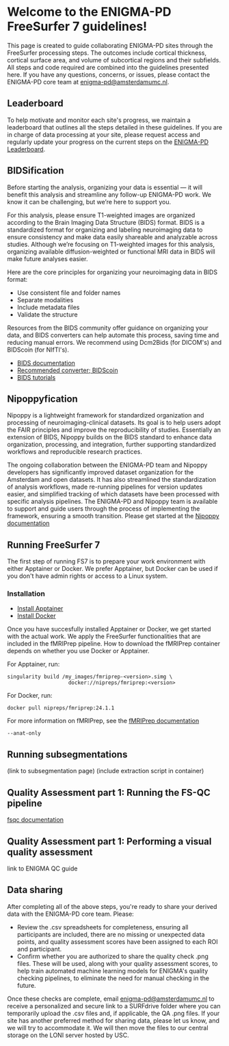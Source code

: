 # Welcome to the ENIGMA-PD FreeSurfer 7 guidelines!

This page is created to guide collaborating ENIGMA-PD sites through the FreeSurfer processing steps. The outcomes include cortical thickness, cortical surface area, and volume of subcortical regions and their subfields. All steps and code required are combined into the guidelines presented here. If you have any questions, concerns, or issues, please contact the ENIGMA-PD core team at enigma-pd@amsterdamumc.nl. 

## Leaderboard
To help motivate and monitor each site's progress, we maintain a leaderboard that outlines all the steps detailed in these guidelines. If you are in charge of data processing at your site, please request access and regularly update your progress on the current steps on the [ENIGMA-PD Leaderboard](https://docs.google.com/spreadsheets/d/13iGfh-97ZYnAyjT5egBDHmGhqXbsl1yo1A6QnPXQYbY/edit?usp=sharing).

## BIDSification
Before starting the analysis, organizing your data is essential — it will benefit this analysis and streamline any follow-up ENIGMA-PD work. We know it can be challenging, but we’re here to support you. 

For this analysis, please ensure T1-weighted images are organized according to the Brain Imaging Data Structure (BIDS) format. BIDS is a standardized format for organizing and labeling neuroimaging data to ensure consistency and make data easily shareable and analyzable across studies. Although we’re focusing on T1-weighted images for this analysis, organizing available diffusion-weighted or functional MRI data in BIDS will make future analyses easier.

Here are the core principles for organizing your neuroimaging data in BIDS format:
- Use consistent file and folder names
- Separate modalities
- Include metadata files
- Validate the structure

Resources from the BIDS community offer guidance on organizing your data, and BIDS converters can help automate this process, saving time and reducing manual errors. We recommend using Dcm2Bids (for DICOM's) and BIDScoin (for NIfTI's).
- [BIDS documentation](https://bids-website.readthedocs.io/en/latest/index.html)
- [Recommended converter; BIDScoin](https://bidscoin.readthedocs.io/en/stable/)
- [BIDS tutorials](https://www.youtube.com/watch?v=pAv9WuyyF3g&list=PLtJYlrqQ3YK_M4YgkUx6akJqlHF1R7A5g)

## Nipoppyfication
Nipoppy is a lightweight framework for standardized organization and processing of neuroimaging-clinical datasets. Its goal is to help users adopt the FAIR principles and improve the reproducibility of studies. Essentially an extension of BIDS, Nipoppy builds on the BIDS standard to enhance data organization, processing, and integration, further supporting standardized workflows and reproducible research practices.

The ongoing collaboration between the ENIGMA-PD team and Nipoppy developers has significantly improved dataset organization for the Amsterdam and open datasets. It has also streamlined the standardization of analysis workflows, made re-running pipelines for version updates easier, and simplified tracking of which datasets have been processed with specific analysis pipelines. The ENIGMA-PD and Nipoppy team is available to support and guide users through the process of implementing the framework, ensuring a smooth transition. Please get started at the [Nipoppy documentation](https://nipoppy.readthedocs.io/en/latest/index.html)

## Running FreeSurfer 7
The first step of running FS7 is to prepare your work environment with either Apptainer or Docker. We prefer Apptainer, but Docker can be used if you don't have admin rights or access to a Linux system.

### Installation
- [Install Apptainer](https://github.com/apptainer/apptainer/blob/main/INSTALL.md)
- [Install Docker](https://docs.docker.com/engine/install/)

Once you have succesfully installed Apptainer or Docker, we get started with the actual work. We apply the FreeSurfer functionalities that are included in the fMRIPrep pipeline. How to download the fMRIPrep container depends on whether you use Docker or Apptainer.

For Apptainer, run:
```
singularity build /my_images/fmriprep-<version>.simg \
                    docker://nipreps/fmriprep:<version>
```
For Docker, run:
```
docker pull nipreps/fmriprep:24.1.1
```
For more information on fMRIPrep, see the [fMRIPrep documentation](https://fmriprep.org/en/stable/)
```
--anat-only
```

## Running subsegmentations
(link to subsegmentation page)
(include extraction script in container)

## Quality Assessment part 1: Running the FS-QC pipeline
[fsqc documentation](https://deep-mi.org/fsqc/dev/index.html)

## Quality Assessment part 1: Performing a visual quality assessment
link to ENIGMA QC guide

## Data sharing
After completing all of the above steps, you're ready to share your derived data with the ENIGMA-PD core team. Please:

- Review the .csv spreadsheets for completeness, ensuring all participants are included, there are no missing or unexpected data points, and quality assessment scores have been assigned to each ROI and participant.
- Confirm whether you are authorized to share the quality check .png files. These will be used, along with your quality assessment scores, to help train automated machine learning models for ENIGMA's quality checking pipelines, to eliminate the need for manual checking in the future.

Once these checks are complete, email enigma-pd@amsterdamumc.nl to receive a personalized and secure link to a SURFdrive folder where you can temporarily upload the .csv files and, if applicable, the QA .png files. If your site has another preferred method for sharing data, please let us know, and we will try to accommodate it. We will then move the files to our central storage on the LONI server hosted by USC.
